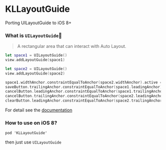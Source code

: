 # KLLayoutGuide

Porting UILayoutGuide to iOS 8+

### What is `UILayoutGuide`🤔

> A rectangular area that can interact with Auto Layout.

```swift
let space1 = UILayoutGuide()
view.addLayoutGuide(space1)

let space2 = UILayoutGuide()
view.addLayoutGuide(space2)

space1.widthAnchor.constraintEqualToAnchor(space2.widthAnchor).active = true
saveButton.trailingAnchor.constraintEqualToAnchor(space1.leadingAnchor).active = true
cancelButton.leadingAnchor.constraintEqualToAnchor(space1.trailingAnchor).active = true
cancelButton.trailingAnchor.constraintEqualToAnchor(space2.leadingAnchor).active = true
clearButton.leadingAnchor.constraintEqualToAnchor(space2.trailingAnchor).active = true
```

For detail see the [documentation](https://developer.apple.com/documentation/uikit/uilayoutguide)

### How to use on iOS 8?

`pod 'KLLayoutGuide'`

then just use `UILayoutGuide`
